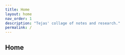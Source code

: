 ```yaml
---
title: Home
layout: home
nav_order: 1
description: "Tejas' collage of notes and research."
permalink: /
---
```


## Home
